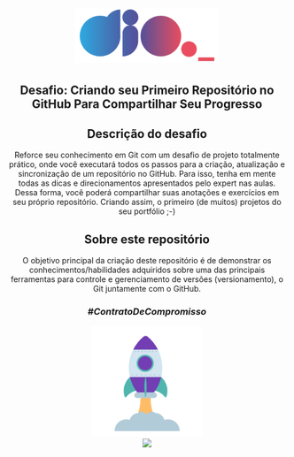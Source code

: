 <div align="center">

<h1><img height="100vh" src="Imagens/logo.svg">


## Desafio: Criando seu Primeiro Repositório no GitHub Para Compartilhar Seu Progresso

## Descrição do desafio
Reforce seu conhecimento em Git com um desafio de projeto totalmente prático, onde você executará todos os passos para a criação, atualização e sincronização de um repositório no GitHub. Para isso, tenha em mente todas as dicas e direcionamentos apresentados pelo expert nas aulas. Dessa forma, você poderá compartilhar suas anotações e exercícios em seu próprio repositório. Criando assim, o primeiro (de muitos) projetos do seu portfólio ;-)

## Sobre este repositório
<p> O objetivo principal da criação deste repositório é de demonstrar os conhecimentos/habilidades adquiridos  sobre uma das principais ferramentas para controle e gerenciamento de versões (versionamento), o Git juntamente com o GitHub. 
</p>

</div>

<div align="center">

### _#ContratoDeCompromisso_

  <img height="200vh" src="Imagens/foguete.gif"><br><a href="https://www.linkedin.com/in/adrianolima-dev/" target="_blank"><img height="40vh" src="https://cdn-icons-png.flaticon.com/512/3536/3536505.png" target="_blank"></a>
</div>
